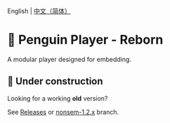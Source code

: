 English | [中文（简体）](README-zh_CN.md)

# 🐧 Penguin Player - Reborn
A modular player designed for embedding.

## 🚧 Under construction
Looking for a working **old** version?

See [Releases](https://github.com/RainPlus-Team/PenguinPlayer/releases) or [nonsem-1.2.x](https://github.com/RainPlus-Team/PenguinPlayer/tree/nonsem-1.2.x) branch.